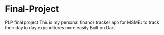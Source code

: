 # Final-Project
PLP final project
This is my personal finance tracker app for MSMEs to track their day to day expenditures more easily 
Built on Dart
